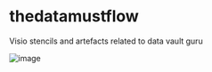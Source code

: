 # thedatamustflow
Visio stencils and artefacts related to data vault guru

![image](https://github.com/PatrickCuba/thedatamustflow/blob/master/art/RV-1HUB.png)
